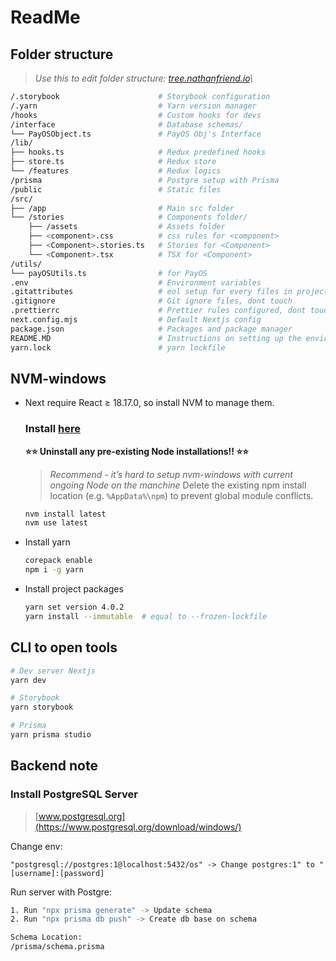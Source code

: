 # ReadMe

## Folder structure

> *Use this to edit folder structure: [tree.nathanfriend.io](https://tree.nathanfriend.io/?s=(%27opqzs!(%27fancy!true~fullPath!false~trailingSlash!true~rootDot!false)~source!(%27source!%27%2F.stLybW0*7StLybW%20Kuraqz8.yarn0B*-YarHvQsioHmanagQ8hWs0B*-Custom%20hW6fL%20devs8intQface0*3-Database%20schemas23PayOSObjectZBB*-PayOS%20Obj%226IntQface8lib23hWsZ0*Fpredefined%20hWs23stLeZ0*FstLe23%2Ffeatures03Flogics8prisma0B3-Postgre%20setup%20with%20Prisma8public0B3-StaqcJiles8src23%2Fapp0B7MaiHsrcJoldQ23%2FstLies0*-C96foldQ2*%20%2Fassets0-Asset6foldQ2*Vc9%3E.cssB*7cs6rule6fLVc9%3E2*4.stLiesZ*-StLie6fL42*4ZxB*7TSXJL48uqls23payOSUqlsZBB*7fL%20PayOS2.env0B*3-Envirzment%20variables2.gitattributes07eol%20setupJL%20evQyJile6iHproject5.giqgnLe0*3-Git%20ignLeJiles5.pretqQrc0*7PretqQ%20rule6Kured5next.K.mjs0-Default%20Nextj6K2p*.jsz0\*-P_6and%20p*%20managQ2README.MD0B-Instrucqz6oHsetqng%20up%20the%20envirzment2yarn.lock0B-yarHlockfile%27)~vQsiz!%271%27)_37%23%200BBB2%5Cn3%20%204VC9%3E5%2C%20dzt%20touch26s%207%20-82%2F9ompzentB\*\*F-Redux%20Hn%20J%20fKczfigLorQerV%20%3CWookZ.ts_ackageqtizon%01zq_ZWVQLKJHFB987654320-_)\*

```bash
/.storybook                      # Storybook configuration
/.yarn                           # Yarn version manager
/hooks                           # Custom hooks for devs
/interface                       # Database schemas/
└── PayOSObject.ts               # PayOS Obj's Interface
/lib/
├── hooks.ts                     # Redux predefined hooks
├── store.ts                     # Redux store
└── /features                    # Redux logics
/prisma                          # Postgre setup with Prisma
/public                          # Static files
/src/
├── /app                         # Main src folder
└── /stories                     # Components folder/
    ├── /assets                  # Assets folder
    ├── <component>.css          # css rules for <component>
    ├── <Component>.stories.ts   # Stories for <Component>
    └── <Component>.tsx          # TSX for <Component>
/utils/
└── payOSUtils.ts                # for PayOS
.env                             # Environment variables
.gitattributes                   # eol setup for every files in project, dont touch
.gitignore                       # Git ignore files, dont touch
.prettierrc                      # Prettier rules configured, dont touch
next.config.mjs                  # Default Nextjs config
package.json                     # Packages and package manager
README.MD                        # Instructions on setting up the environment
yarn.lock                        # yarn lockfile
```

## NVM-windows

- Next require React ≥ 18.17.0, so install NVM to manage them.
  ### Install [here](https://github.com/coreybutler/nvm-windows/releases)
  **⭐⭐ Uninstall any pre-existing Node installations!! ⭐⭐**
  > _Recommend - it’s hard to setup nvm-windows with current ongoing Node on the manchine_
  > Delete the existing npm install location (e.g. `%AppData%\npm`) to prevent global module conflicts.
  ```bash
  nvm install latest
  nvm use latest
  ```
- Install yarn
  ```bash
  corepack enable
  npm i -g yarn
  ```
- Install project packages
  ```bash
  yarn set version 4.0.2
  yarn install --immutable  # equal to --frozen-lockfile
  ```

## CLI to open tools

```bash
# Dev server Nextjs
yarn dev

# Storybook
yarn storybook

# Prisma
yarn prisma studio
```

## Backend note

### Install PostgreSQL Server

> [www.postgresql.org](https://www.postgresql.org/download/windows/)

Change env:

```
"postgresql://postgres:1@localhost:5432/os" -> Change postgres:1" to "[username]:[password]
```

Run server with Postgre:

```bash
1. Run "npx prisma generate" -> Update schema
2. Run "npx prisma db push" -> Create db base on schema

Schema Location:
/prisma/schema.prisma
```
